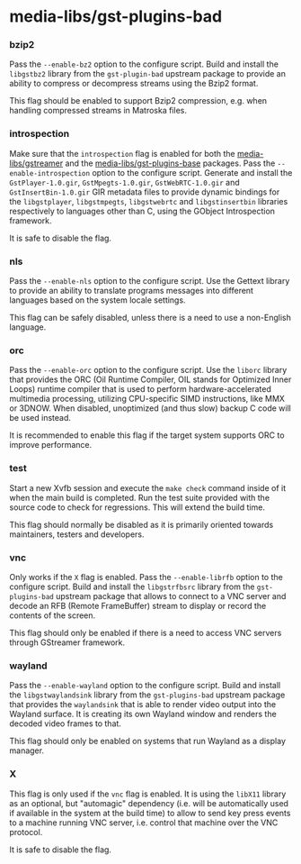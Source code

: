 # media-libs/gst-plugins-bad

### bzip2
Pass the `--enable-bz2` option to the configure script. Build and install the `libgstbz2` library from the `gst-plugin-bad` upstream package to provide an ability to compress or decompress streams using the Bzip2 format.

This flag should be enabled to support Bzip2 compression, e.g. when handling compressed streams in Matroska files.

### introspection
Make sure that the `introspection` flag is enabled for both the [media-libs/gstreamer](../media-libs/gstreamer.md) and the [media-libs/gst-plugins-base](../media-libs/gst-plugins-base.md) packages. Pass the `--enable-introspection` option to the configure script. Generate and install the `GstPlayer-1.0.gir`, `GstMpegts-1.0.gir`, `GstWebRTC-1.0.gir` and `GstInsertBin-1.0.gir` GIR metadata files to provide dynamic bindings for the `libgstplayer`, `libgstmpegts`, `libgstwebrtc` and `libgstinsertbin` libraries respectively to languages other than C, using the GObject Introspection framework.

It is safe to disable the flag.

### nls
Pass the `--enable-nls` option to the configure script. Use the Gettext library to provide an ability to translate programs messages into different languages based on the system locale settings.

This flag can be safely disabled, unless there is a need to use a non-English language.

### orc
Pass the `--enable-orc` option to the configure script. Use the `liborc` library that provides the ORC (Oil Runtime Compiler, OIL stands for Optimized Inner Loops) runtime compiler that is used to perform hardware-accelerated multimedia processing, utilizing CPU-specific SIMD instructions, like MMX or 3DNOW. When disabled, unoptimized (and thus slow) backup C code will be used instead.

It is recommended to enable this flag if the target system supports ORC to improve performance.

### test
Start a new Xvfb session and execute the `make check` command inside of it when the main build is completed. Run the test suite provided with the source code to check for regressions. This will extend the build time.

This flag should normally be disabled as it is primarily oriented towards maintainers, testers and developers.

### vnc
Only works if the `X` flag is enabled. Pass the `--enable-librfb` option to the configure script. Build and install the `libgstrfbsrc` library from the `gst-plugins-bad` upstream package that allows to connect to a VNC server and decode an RFB (Remote FrameBuffer) stream to display or record the contents of the screen.

This flag should only be enabled if there is a need to access VNC servers through GStreamer framework.

### wayland
Pass the `--enable-wayland` option to the configure script. Build and install the `libgstwaylandsink` library from the `gst-plugins-bad` upstream package that provides the `waylandsink` that is able to render video output into the Wayland surface. It is creating its own Wayland window and renders the decoded video frames to that.

This flag should only be enabled on systems that run Wayland as a display manager.

### X
This flag is only used if the `vnc` flag is enabled. It is using the `libX11` library as an optional, but "automagic" dependency (i.e. will be automatically used if available in the system at the build time) to allow to send key press events to a machine running VNC server, i.e. control that machine over the VNC protocol.

It is safe to disable the flag.
